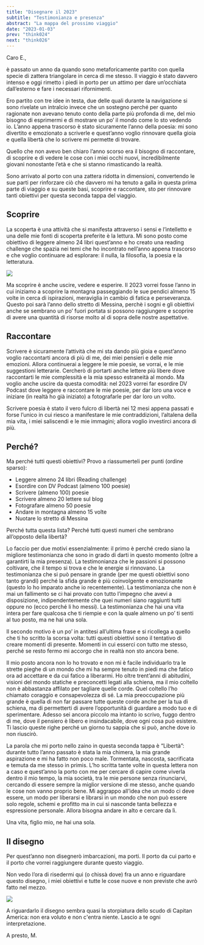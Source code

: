 ```yaml
---
title: "Disegnare il 2023"
subtitle: "Testimonianza e presenza"
abstract: "La mappa del prossimo viaggio"
date: "2023-01-03"
prev: "think024"
next: "think026"
---
```


Caro E.,

è passato un anno da quando sono metaforicamente partito con quella specie di zattera triangolare in cerca di me stesso. Il viaggio è stato davvero intenso e oggi rimetto i piedi in porto per un attimo per dare un’occhiata dall’esterno e fare i necessari rifornimenti. 

Ero partito con tre idee in testa, due delle quali durante la navigazione si sono rivelate un intralcio invece che un sostegno perché per quanto ragionate non avevano tenuto conto della parte più profonda di me, del mio bisogno di esprimermi e di mostrare un po’ il mondo come lo sto vedendo io. L’anno appena trascorso è stato sicuramente l’anno della poesia: mi sono divertito e emozionato a scriverle e quest’anno voglio rinnovare quella gioia e quella libertà che lo scrivere mi permette di trovare. 

Quello che non avevo ben chiaro l’anno scorso era il bisogno di raccontare, di scoprire e di vedere le cose con i miei occhi nuovi, incredibilmente giovani nonostante l’età e che si stanno rimasticando la realtà. 

Sono arrivato al porto con una zattera ridotta in dimensioni, convertendo le sue parti per rinforzare ciò che davvero mi ha tenuto a galla in questa prima parte di viaggio e su queste basi, scoprire e raccontare, sto per rinnovare tanti obiettivi per questa seconda tappa del viaggio.

## Scoprire

La scoperta è una attività che si manifesta attraverso i sensi e l’intelletto e una delle mie fonti di scoperta preferite è la lettura. Mi sono posto come obiettivo di leggere almeno 24 libri quest’anno e ho creato una reading challenge che spazia nei temi che ho incontrato nell’anno appena trascorso e che voglio continuare ad esplorare: il nulla, la filosofia, la poesia e la letteratura.

![](/images/rc2023.jpg)

Ma scoprire è anche uscire, vedere e esperire. Il 2023 vorrei fosse l’anno in cui iniziamo a scoprire la montagna passeggiando le sue pendici almeno 15 volte in cerca di ispirazioni, meraviglia in cambio di fatica e perseveranza. Questo poi sarà l’anno dello stretto di Messina, perchè i sogni e gli obiettivi anche se sembrano un po’ fuori portata si possono raggiungere e scoprire di avere una quantità di risorse molto al di sopra delle nostre aspettative.

## Raccontare

Scrivere è sicuramente l’attività che mi sta dando più gioia e quest’anno voglio raccontarti ancora di più di me, dei miei pensieri e delle mie emozioni. Allora continuerai a leggere le mie poesie, se vorrai, e le mie suggestioni letterarie. Cercherò di portarti anche lettere più libere dove raccontarti le mie complessità e la mia spesso estraneità al mondo. Ma voglio anche uscire da questa comodità: nel 2023 vorrei far esordire DV Podcast dove leggere e raccontare le mie poesie, per dar loro una voce e iniziare (in realtà ho già iniziato) a fotografarle per dar loro un volto.

Scrivere poesia è stato il vero fulcro di libertà nei 12 mesi appena passati e forse l’unico in cui riesco a manifestare le mie contraddizioni, l’altalena della mia vita, i miei saliscendi e le mie immagini; allora voglio investirci ancora di più.

## Perché?

Ma perché tutti questi obiettivi? Provo a riassumerteli per punti (ordine sparso):

- Leggere almeno 24 libri (Reading challenge)
- Esordire con DV Podcast (almeno 100 poesie)
- Scrivere (almeno 100) poesie
- Scrivere almeno 20 lettere sul blog
- Fotografare almeno 50 poesie
- Andare in montagna almeno 15 volte
- Nuotare lo stretto di Messina

Perché tutta questa lista? Perché tutti questi numeri che sembrano all’opposto della libertà?

Lo faccio per due motivi essenzialmente: il primo è perché credo siano la migliore testimonianza che sono in grado di darti in questo momento (oltre a garantirti la mia presenza). La testimonianza che le passioni si possono coltivare, che il tempo si trova e che le energie si rinnovano. La testimonianza che si può pensare in grande (per me questi obiettivi sono tanto grandi) perché la sfida grande è più coinvolgente e emozionante (questo lo ho imparato anche io recentemente). La testimonianza che non è mai un fallimento se ci hai provato con tutto l’impegno che avevi a disposizione, indipendentemente che quei numeri siano raggiunti tutti oppure no (ecco perché li ho messi). La testimonianza che hai una vita intera per fare qualcosa che ti riempie e con la quale almeno un po’ ti senti al tuo posto, ma ne hai una sola.

Il secondo motivo è un po’ in antitesi all’ultima frase e si ricollega a quello che ti ho scritto la scorsa volta: tutti questi obiettivi sono il tentativo di creare momenti di presente. Momenti in cui esserci con tutto me stesso, perché se resto fermo mi accorgo che in realtà non sto ancora bene.

Il mio posto ancora non lo ho trovato e non mi è facile individuarlo tra le strette pieghe di un mondo che mi ha sempre tenuto in piedi ma che fatico ora ad accettare e da cui fatico a liberarmi. Ho oltre trent’anni di abitudini, visioni del mondo statiche e preconcetti legati alla schiena, ma il mio coltello non è abbastanza affilato per tagliare quelle corde. Quel coltello l’ho chiamato coraggio e consapevolezza di sé. La mia preoccupazione più grande è quella di non far passare tutte queste corde anche per la tua di schiena, ma di permetterti di avere l’opportunità di guardare a modo tuo e di sperimentare. Adesso sei ancora piccolo ma intanto io scrivo, fuggo dentro di me, dove il pensiero è libero e insindacabile, dove ogni cosa può esistere. Ti lascio queste righe perché un giorno tu sappia che si può, anche dove io non riuscirò.

La parola che mi porto nello zaino in questa seconda tappa è “Libertà”: durante tutto l’anno passato è stata la mia chimera, la mia grande aspirazione e mi ha fatto non poco male. Tormentata, nascosta, sacrificata e temuta da me stesso in primis. L’ho scritta tante volte in questa lettera non a caso e quest’anno la porto con me per cercare di capire come viverla dentro il mio tempo, la mia società, tra le mie persone senza rinunciarvi, cercando di essere sempre la miglior versione di me stesso, anche quando le cose non vanno proprio bene. Mi aggrappo all’idea che un modo ci deve essere, un modo per liberarsi e librarsi in un mondo che non può essere solo regole, schemi e profitto ma in cui si nasconde tanta bellezza e espressione personale. Allora bisogna andare in alto e cercare da lì.

Una vita, figlio mio, ne hai una sola.

## Il disegno

Per quest’anno non disegnerò imbarcazioni, ma porti. Il porto da cui parto e il porto che vorrei raggiungere durante questo viaggio.

Non vedo l’ora di risedermi qui (o chissà dove) fra un anno e riguardare questo disegno, i miei obiettivi e tutte le cose nuove e non previste che avrò fatto nel mezzo.

![](/images/disegno2023.jpg)

A riguardarlo il disegno sembra quasi la storpiatura dello scudo di Capitan America: non era voluto e non c'entra niente. Lascio a te ogni interpretazione.

A presto,
M.
